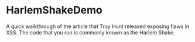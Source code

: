 # HarlemShakeDemo
A quick walkthrough of the article that Troy Hunt released exposing flaws in XSS.  The code that you run is commonly known as the Harlem Shake.
